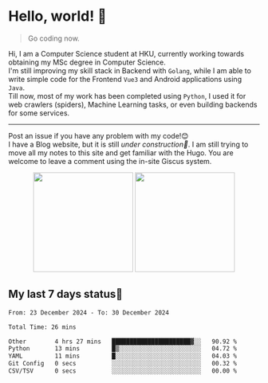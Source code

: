 # Hello, world! 🥰
> Go coding now.
  
Hi, I am a Computer Science student at HKU, currently working towards obtaining my MSc degree in Computer Science.  
I'm still improving my skill stack in Backend with `Golang`, while I am able to write simple code for the Frontend `Vue3` and Android applications using `Java`.  
Till now, most of my work has been completed using `Python`, I used it for web crawlers (spiders), Machine Learning tasks, or even building backends for some services.

-------
Post an issue if you have any problem with my code!😊  
I have a Blog website, but it is still *under construction🚧*. I am still trying to move all my notes to this site and get familiar with the Hugo. You are welcome to leave a comment using the in-site Giscus system.  


<div align="center">
<div><img src="https://github-readme-stats.vercel.app/api?username=Xrondev&count_private=true" height="200px"/> <img src="https://github-readme-stats.vercel.app/api/top-langs/?username=Xrondev" height="200px"/></div>
</div>
<div align="center"></div>  

## My last 7 days status🧐

<!--START_SECTION:waka-->

```txt
From: 23 December 2024 - To: 30 December 2024

Total Time: 26 mins

Other        4 hrs 27 mins   ██████████████████████▓░░   90.92 %
Python       13 mins         █▒░░░░░░░░░░░░░░░░░░░░░░░   04.72 %
YAML         11 mins         █░░░░░░░░░░░░░░░░░░░░░░░░   04.03 %
Git Config   0 secs          ░░░░░░░░░░░░░░░░░░░░░░░░░   00.32 %
CSV/TSV      0 secs          ░░░░░░░░░░░░░░░░░░░░░░░░░   00.00 %
```

<!--END_SECTION:waka-->

